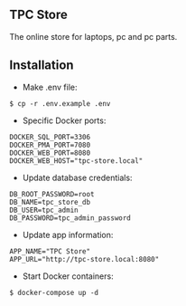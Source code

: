 ## TPC Store

The online store for laptops, pc and pc parts.

## Installation

- Make .env file:

```shell
$ cp -r .env.example .env
```

- Specific Docker ports:

```shell
DOCKER_SQL_PORT=3306
DOCKER_PMA_PORT=7080
DOCKER_WEB_PORT=8080
DOCKER_WEB_HOST="tpc-store.local"
```

- Update database credentials:

```shell
DB_ROOT_PASSWORD=root
DB_NAME=tpc_store_db
DB_USER=tpc_admin
DB_PASSWORD=tpc_admin_password
```

- Update app information:

```shell
APP_NAME="TPC Store"
APP_URL="http://tpc-store.local:8080"
```

- Start Docker containers:

```shell
$ docker-compose up -d
```